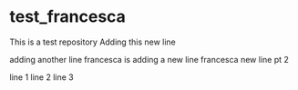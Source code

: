 # test_francesca
This is a test repository
Adding this new line

adding another line
francesca is adding a new line
francesca new line pt 2

line 1
line 2
line 3